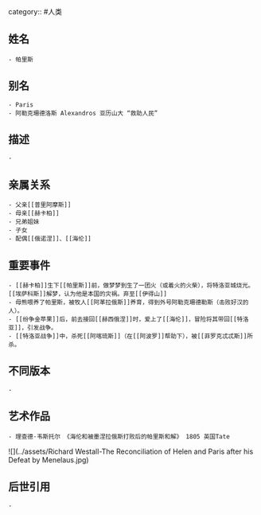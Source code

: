 category:: #人类
## 姓名
	- 帕里斯
## 别名
	- Paris
	- 阿勒克珊德洛斯 Alexandros 亚历山大 “救助人民”
## 描述
	-
## 亲属关系
	- 父亲[[普里阿摩斯]]
	- 母亲[[赫卡柏]]
	- 兄弟姐妹
	- 子女
	- 配偶[[俄诺涅]]、[[海伦]]
## 重要事件
	- [[赫卡柏]]生下[[帕里斯]]前，做梦梦到生了一团火（或着火的火柴），将特洛亚城烧光。[[埃萨科斯]]解梦，认为他是本国的灾祸。弃至[[伊得山]]
	- 母熊喂养了帕里斯，被牧人[[阿革拉俄斯]]养育，得到外号阿勒克珊德勒斯（击败好汉的人）。
	- [[纷争金苹果]]后，前去接回[[赫西俄涅]]时，爱上了[[海伦]]，冒险将其带回[[特洛亚]]，引发战争。
	- [[特洛亚战争]]中，杀死[[阿喀琉斯]]（在[[阿波罗]]帮助下），被[[菲罗克忒忒斯]]所杀。
## 不同版本
	-
## 艺术作品
	- 理查德·韦斯托尔 《海伦和被墨涅拉俄斯打败后的帕里斯和解》 1805 英国Tate
 ![](../assets/Richard Westall-The Reconciliation of Helen and Paris after his Defeat by Menelaus.jpg)
## 后世引用
	-
